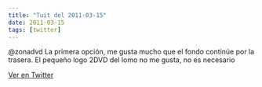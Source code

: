 ```yaml
---
title: "Tuit del 2011-03-15"
date: 2011-03-15
tags: [twitter]
---
```


@zonadvd La primera opción, me gusta mucho que el fondo continúe por la trasera. El pequeño logo 2DVD del lomo no me gusta, no es necesario



[Ver en Twitter](https://twitter.com/i/web/status/47710535315230720)
